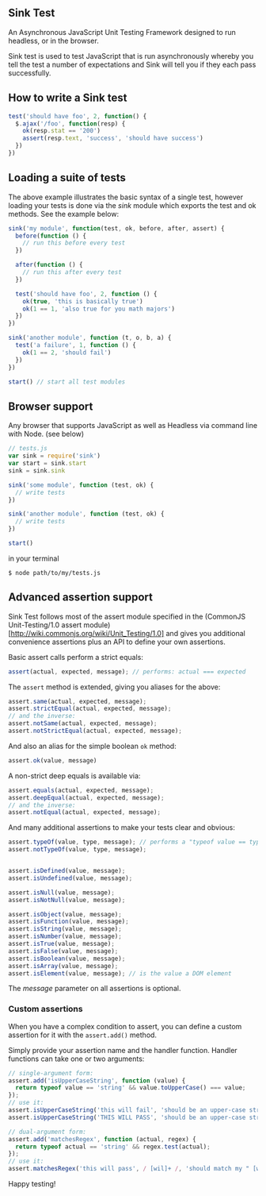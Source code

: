 Sink Test
---------

An Asynchronous JavaScript Unit Testing Framework designed to run headless, or in the browser.

Sink test is used to test JavaScript that is run asynchronously whereby you tell the test a number of expectations and Sink will tell you if they each pass successfully.

How to write a Sink test
------------------------

``` js
test('should have foo', 2, function() {
  $.ajax('/foo', function(resp) {
    ok(resp.stat == '200')
    assert(resp.text, 'success', 'should have success')
  })
})
```

Loading a suite of tests
------------------------

The above example illustrates the basic syntax of a single test, however loading your tests is done via the *sink* module which exports the test and ok methods. See the example below:

``` js
sink('my module', function(test, ok, before, after, assert) {
  before(function () {
    // run this before every test
  })

  after(function () {
    // run this after every test
  })

  test('should have foo', 2, function () {
    ok(true, 'this is basically true')
    ok(1 == 1, 'also true for you math majors')
  })
})

sink('another module', function (t, o, b, a) {
  test('a failure', 1, function () {
    ok(1 == 2, 'should fail')
  })
})

start() // start all test modules
```

Browser support
---------------

Any browser that supports JavaScript as well as Headless via command line with Node. (see below)

``` js
// tests.js
var sink = require('sink')
var start = sink.start
sink = sink.sink

sink('some module', function (test, ok) {
  // write tests
})

sink('another module', function (test, ok) {
  // write tests
})

start()
```

in your terminal

    $ node path/to/my/tests.js


Advanced assertion support
--------------------------

Sink Test follows most of the assert module specified in the (CommonJS Unit-Testing/1.0 assert module)[http://wiki.commonjs.org/wiki/Unit_Testing/1.0] and gives you additional convenience assertions plus an API to define your own assertions.

Basic assert calls perform a strict equals:

``` js
assert(actual, expected, message); // performs: actual === expected
```

The `assert` method is extended, giving you aliases for the above:

``` js
assert.same(actual, expected, message);
assert.strictEqual(actual, expected, message);
// and the inverse:
assert.notSame(actual, expected, message);
assert.notStrictEqual(actual, expected, message);
```

And also an alias for the simple boolean `ok` method:

``` js
assert.ok(value, message)
```

A non-strict deep equals is available via:

``` js
assert.equals(actual, expected, message);
assert.deepEqual(actual, expected, message);
// and the inverse:
assert.notEqual(actual, expected, message);
```

And many additional assertions to make your tests clear and obvious:

``` js
assert.typeOf(value, type, message); // performs a "typeof value == type"
assert.notTypeOf(value, type, message);


assert.isDefined(value, message);
assert.isUndefined(value, message);

assert.isNull(value, message);
assert.isNotNull(value, message);

assert.isObject(value, message);
assert.isFunction(value, message);
assert.isString(value, message);
assert.isNumber(value, message);
assert.isTrue(value, message);
assert.isFalse(value, message);
assert.isBoolean(value, message);
assert.isArray(value, message);
assert.isElement(value, message); // is the value a DOM element
```

The *message* parameter on all assertions is optional.

### Custom assertions

When you have a complex condition to assert, you can define a custom assertion for it with the `assert.add()` method.

Simply provide your assertion name and the handler function. Handler functions can take one or two arguments:

``` js
// single-argument form:
assert.add('isUpperCaseString', function (value) {
  return typeof value == 'string' && value.toUpperCase() === value;
});
// use it:
assert.isUpperCaseString('this will fail', 'should be an upper-case string'); // →  fail
assert.isUpperCaseString('THIS WILL PASS', 'should be an upper-case string'); // →  pass

// dual-argument form:
assert.add('matchesRegex', function (actual, regex) {
  return typeof actual == 'string' && regex.test(actual);
});
// use it:
assert.matchesRegex('this will pass', / [wil]+ /, 'should match my " [wil]+ " regex');
```


Happy testing!
